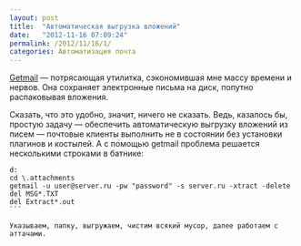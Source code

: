```yaml
---
layout: post
title:  "Автоматическая выгрузка вложений"
date:   "2012-11-16 07:09:24"
permalink: /2012/11/16/1/
categories: Автоматизация почта
---
```


[Getmail](http://www.interlog.com/~tcharron/getmail.html) —
потрясающая утилитка, сэкономившая мне массу времени и нервов.  Она
сохраняет электронные письма на диск, попутно распаковывая вложения.

Сказать, что это удобно, значит, ничего не сказать. Ведь, казалось бы,
простую задачу — обеспечить автоматическую выгрузку вложений из писем
— почтовые клиенты выполнить не в состоянии без установки плагинов и
костылей. А с помощью getmail проблема решается несколькими строками в
батнике:

~~~
d:
cd \.attachments
getmail -u user@server.ru -pw "password" -s server.ru -xtract -delete
del MSG*.TXT
del Extract*.out
```

Указываем, папку, выгружаем, чистим всякий мусор, далее работаем с
аттачами.
